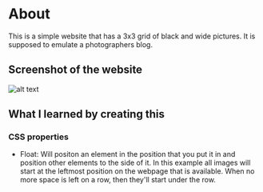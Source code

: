 # About
This is a simple website that has a 3x3 grid of black and wide pictures. It is supposed to emulate a photographers blog.

## Screenshot of the website
![alt text](https://i.imgur.com/4hjWqI0.jpg)

## What I learned by creating this
### CSS properties
* Float: Will positon an element in the position that you put it in and position other elements to the side of it. In this example all images will start at the leftmost position on the webpage that is available. When no more space is left on a row, then they'll start under the row.
